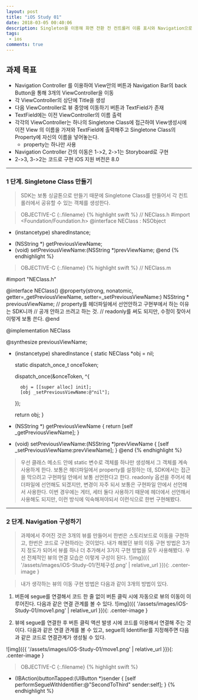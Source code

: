 ```yaml
---
layout: post
title: "iOS Study 01"
date: 2018-03-05 00:40:06
description: Singleton을 이용해 화면 전환 전 컨트롤러 이름 표시와 Navigation으로 화면 전환해보기
tags: 
 - ios
comments: true
---
```


## 과제 목표 

- Navigation Controller 를 이용하여 View안의 버튼과 Navigation Bar의 back Button을 통해 3개의 ViewController을 이동
- 각 ViewController의 상단에 Title을 생성
- 다음 ViewController로 뷰 중앙에 이동하기 버튼과 TextField가 존재
- TextField에는 이전 ViewController의 이름 출력
- 각각의 ViewController는 하나의 Singletone Class에 접근하여 View생성시에 이전 View 의 이름을 가져와 TextField에 출력해주고 Singletone Class의 Property에 자신의 이름을 넣어놓는다.
	- property는 하나만 사용
- Navigation Controller 간의 이동은 1->2, 2->1는 Storyboard로 구현
- 2->3, 3->2는 코드로 구현
iOS 지원 버전은 8.0

---


### 1 단계. Singletone Class 만들기

> SDK는 보통 싱글톤으로 만들기 때문에 Singletone Class를 만들어서 각 컨트롤러에서 공유할 수 있는 객체를 생성한다.

>OBJECTIVE-C
{:.filename}
{% highlight swift %}
// NEClass.h
#import <Foundation/Foundation.h>
@interface NEClass : NSObject
+ (instancetype) sharedInstance;
- (NSString *) getPreviousViewName;
- (void) setPreviousViewName:(NSString *)prevViewName;
@end
{% endhighlight %}

>OBJECTIVE-C
{:.filename}
{% highlight swift %}
// NEClass.m

#import "NEClass.h"

@interface NEClass()
@property(strong, nonatomic, getter=_getPreviousViewName, setter=_setPreviousViewName:) NSString * previousViewName;
// property를 헤더파일에서 선언안하고 구현부에서 하는 이유는 SDK니까
// 공개 안하고 쓰려고 하는 것.
// readonly를 써도 되지만, 수정이 잦아서 이렇게 보통 쓴다.
@end

@implementation NEClass

@synthesize previousViewName;

+ (instancetype) sharedInstance {
    static NEClass *obj = nil;
    
    static dispatch_once_t onceToken;
    
    dispatch_once(&onceToken, ^{
        
        obj = [[super alloc] init];
        [obj _setPreviousViewName:@"nil"];
    });
    
    return obj;
}

- (NSString *) getPreviousViewName {
    return [self _getPreviousViewName];
}

- (void) setPreviousViewName:(NSString *)prevViewName {
    [self _setPreviousViewName:prevViewName];
}
@end
{% endhighlight %}

> 우선 클래스 메소드 안에 static 변수로 객체를 하나만 생성해서 그 객체를 계속 사용하게 한다.
보통은 헤더파일에서 property를 설정하는 데, SDK에서는 접근을 막으려고 구현파일 안에서 보통 선언한다고 한다. readonly 옵션을 주어서 헤더파일에 선언해도 되겠지만, 변경이 자주 되서 보통은 구현파일 안에서 선언해서 사용한다. 이번 경우에는 게터, 세터 둘다 사용하기 때문에 헤더에서 선언해서 사용해도 되지만, 이런 방식에 익숙해져야되서 이런식으로 한번 구현해봤다.
---

### 2 단계. Navigation 구성하기

> 과제에서 주어진 것은 3개의 뷰를 만들어서 한번은 스토리보드로 이동을 구현하고, 한번은 코드로 구현하라는 것이었다. 내가 해봤던 뷰의 이동 구현 방법은 3가지 정도가 되어서 뷰를 하나 더 추가해서 3가지 구현 방법을 모두 사용해봤다. 우선 전체적인 뷰의 연결 모습은 이렇게 구성이 된다.
>![img]({{ '/assets/images/iOS-Study-01/전체구성.png' | relative_url }}){: .center-image }

> 내가 생각하는 뷰의 이동 구현 방법은 다음과 같이 3개의 방법이 있다.

1. 버튼에 segue를 연결해서 코드 한 줄 없이 버튼 클릭 시에 자동으로 뷰의 이동이 이루어진다. 다음과 같은 연결 관계를 볼 수 있다.
![img]({{ '/assets/images/iOS-Study-01/move1.png' | relative_url }}){: .center-image }

2. 뷰에 segue를 연결한 후 버튼 클릭 액션 발생 시에 코드를 이용해서 연결해 주는 것이다. 다음과 같은 연결 관계를 볼 수 있고, segue의 Identifier를 지정해주면 다음과 같은 코드로 연결관계가 생성될 수 있다.

![img]({{ '/assets/images/iOS-Study-01/move1.png' | relative_url }}){: .center-image }

>OBJECTIVE-C
{:.filename}
{% highlight swift %}
- (IBAction)buttonTapped:(UIButton *)sender {
    [self performSegueWithIdentifier:@"SecondToThird" sender:self];
}
{% endhighlight %}
